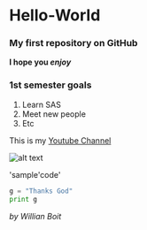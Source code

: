 # Hello-World

### My first repository on GitHub

**I hope you _enjoy_**

### 1st semester goals

1. Learn SAS 
2. Meet new people
3. Etc

This is my [Youtube Channel](https://www.youtube.com/c/BoardsBurgers) 

![alt text](https://ludopedia-postagem.nyc3.cdn.digitaloceanspaces.com/999b5_uu308y.png)

'sample'code' 

```python
g = "Thanks God"
print g
```


*by Willian Boit*


